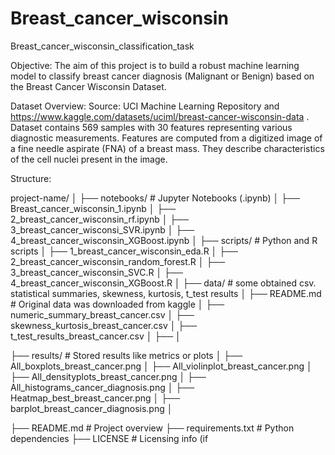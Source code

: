 # Breast_cancer_wisconsin
Breast_cancer_wisconsin_classification_task

Objective: 
The aim of this project is to build a robust machine learning model to classify breast cancer diagnosis (Malignant or Benign) based on the Breast Cancer Wisconsin Dataset.

Dataset Overview:
Source: UCI Machine Learning Repository and https://www.kaggle.com/datasets/uciml/breast-cancer-wisconsin-data .
Dataset contains 569 samples with 30 features representing various diagnostic measurements. Features are computed from a digitized image of a fine needle aspirate (FNA) of a breast mass. They describe characteristics of the cell nuclei present in the image.

Structure:

project-name/
│
├── notebooks/         # Jupyter Notebooks (.ipynb)
│   ├── Breast_cancer_wisconsin_1.ipynb
│   ├── 2_breast_cancer_wisconsin_rf.ipynb
│   ├── 3_breast_cancer_wisconsi_SVR.ipynb
│   ├── 4_breast_cancer_wisconsin_XGBoost.ipynb
│
├── scripts/           # Python and R scripts
│   ├── 1_breast_cancer_wisconsin_eda.R
│   ├── 2_breast_cancer_wisconsin_random_forest.R
│   ├── 3_breast_cancer_wisconsin_SVC.R
│   ├── 4_breast_cancer_wisconsin_XGBoost.R
│
├── data/                 # some obtained csv. statistical summaries, skewness, kurtosis, t_test results
│   ├── README.md         # Original data was downloaded from kaggle
│   ├── numeric_summary_breast_cancer.csv
│   ├── skewness_kurtosis_breast_cancer.csv
│   ├── t_test_results_breast_cancer.csv
│   ├── 
│

├── results/           # Stored results like metrics or plots
│   ├── All_boxplots_breast_cancer.png
│   ├── All_violinplot_breast_cancer.png
│   ├── All_densityplots_breast_cancer.png
│   ├── All_histograms_cancer_diagnosis.png
│   ├── Heatmap_best_breast_cancer.png
│   ├── barplot_breast_cancer_diagnosis.png
│

├── README.md          # Project overview
├── requirements.txt   # Python dependencies
├── LICENSE            # Licensing info (if 
